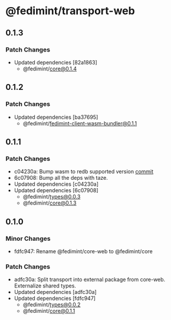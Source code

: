 # @fedimint/transport-web

## 0.1.3

### Patch Changes

- Updated dependencies [82a1863]
  - @fedimint/core@0.1.4

## 0.1.2

### Patch Changes

- Updated dependencies [ba37695]
  - @fedimint/fedimint-client-wasm-bundler@0.1.1

## 0.1.1

### Patch Changes

- c04230a: Bump wasm to redb supported version [commit](https://github.com/fedimint/fedimint/tree/a88f7f6ceb988ee964bf06900183c3c16f7f4c38)
- 6c07908: Bump all the deps with taze.
- Updated dependencies [c04230a]
- Updated dependencies [6c07908]
  - @fedimint/types@0.0.3
  - @fedimint/core@0.1.3

## 0.1.0

### Minor Changes

- fdfc947: Rename @fedimint/core-web to @fedimint/core

### Patch Changes

- adfc30a: Split transport into external package from core-web. Externalize shared types.
- Updated dependencies [adfc30a]
- Updated dependencies [fdfc947]
  - @fedimint/types@0.0.2
  - @fedimint/core@0.1.1

